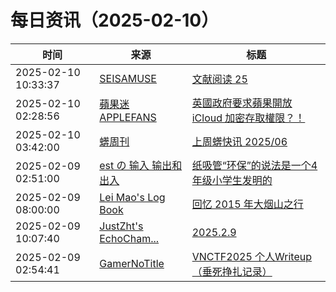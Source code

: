 ﻿# 每日资讯（2025-02-10）

|时间|来源|标题|
|---|---|---|
|2025-02-10 10:33:37|[SEISAMUSE](https://www.seis-jun.xyz/atom.xml)|[文献阅读 25 ](http://www.seis-jun.xyz/paper-reading-25)|
|2025-02-10 02:28:56|[蘋果迷 APPLEFANS](https://applefans.today/feed/)|[英國政府要求蘋果開放 iCloud 加密存取權限？！](https://applefans.today/2025-02-uk-secretly-orders-apple-to-let-it-spy-on-iphone-users-worldwide/)|
|2025-02-10 03:42:00|[蠎周刊](https://weekly.pychina.org/feeds/all.atom.xml)|[上周蠎快讯 2025/06](https://weekly.pychina.org/pyrecap/pyrw-2506.html)|
|2025-02-09 02:51:00|[est の 输入 输出和出入](https://blog.est.im/rss)|[纸吸管“环保”的说法是一个4年级小学生发明的](https://blog.est.im/2025/stdin-03)|
|2025-02-09 08:00:00|[Lei Mao's Log Book](https://leimao.github.io/atom.xml)|[回忆 2015 年大烟山之行](https://leimao.github.io/essay/%E5%9B%9E%E5%BF%862015%E5%B9%B4%E5%A4%A7%E7%83%9F%E5%B1%B1%E4%B9%8B%E8%A1%8C/)|
|2025-02-09 10:07:40|[JustZht's EchoCham...](https://www.justzht.com/rss/)|[2025.2.9](https://www.justzht.com/2025-2-9/)|
|2025-02-09 02:54:41|[GamerNoTitle](https://bili33.top/atom.xml)|[VNCTF2025 个人Writeup（垂死挣扎记录）](https://bili33.top/posts/VNCTF2025-Writeup/)|
